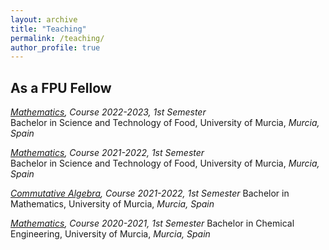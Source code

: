 ```yaml
---
layout: archive
title: "Teaching"
permalink: /teaching/
author_profile: true
---
```


## As a FPU Fellow ##

_[Mathematics](https://aulavirtual.um.es/umugdocente-tool/htmlprint/guia/RHb5Kau2B1u4CtRflF3srkolQtULBBDd0NWZGQNj6YiGaNlyf4O), Course 2022-2023, 1st Semester_  
Bachelor in Science and Technology of Food, University of Murcia, _Murcia, Spain_

_[Mathematics](https://aulavirtual.um.es/umugdocente-tool/htmlprint/guia/RNqJQQDBReSikocwiSwK01xHOlqzpp1YPNjEDeZKA4OweAyBSCM), Course 2021-2022, 1st Semester_  
Bachelor in Science and Technology of Food, University of Murcia, _Murcia, Spain_

_[Commutative Algebra](https://aulavirtual.um.es/umugdocente-tool/htmlprint/guia/Rug56c1XgorhRPHysDC1xgwEJvUiIlOzTYNbaHIrebc85tpyyZn), Course 2021-2022, 1st Semester_
Bachelor in Mathematics, University of Murcia, _Murcia, Spain_

_[Mathematics](https://aulavirtual.um.es/umugdocente-tool/htmlprint/guia/RPG5IWfHFIefULLvKev7fbB1rJfEINjTN5S2wUuKVVmOf3QY8ad), Course 2020-2021, 1st Semester_
Bachelor in Chemical Engineering, University of Murcia, _Murcia, Spain_

